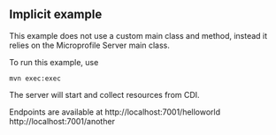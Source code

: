 Implicit example
---

This example does not use a custom main class and method,
 instead it relies on the Microprofile Server main class.
 
To run this example, use
 
`mvn exec:exec`

The server will start and collect resources from CDI.

Endpoints are available at
http://localhost:7001/helloworld
http://localhost:7001/another
